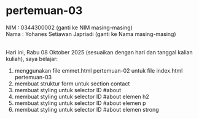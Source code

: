 # pertemuan-03

NIM : 0344300002 (ganti ke NIM masing-masing)<br>
Nama : Yohanes Setiawan Japriadi (ganti ke Nama masing-masing)<br><br>

Hari ini, Rabu 08 Oktober 2025 (sesuaikan dengan hari dan tanggal kalian kuliah), saya belajar:
<ol>
  <li>menggunakan file emmet.html pertemuan-02 untuk file index.html pertemuan-03</li>
  <li>membuat struktur form untuk section contact</li>
  <li>membuat styling untuk selector ID #about</li>
  <li>membuat styling untuk selector ID #about elemen h2</li>
  <li>membuat styling untuk selector ID #about elemen p</li>
  <li>membuat styling untuk selector ID #about elemen strong</li>
</ol>